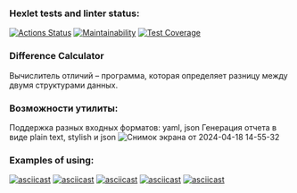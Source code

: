 ### Hexlet tests and linter status:
[![Actions Status](https://github.com/alenavino/python-project-50/actions/workflows/hexlet-check.yml/badge.svg)](https://github.com/alenavino/python-project-50/actions)
[![Maintainability](https://api.codeclimate.com/v1/badges/a962a977d798bffa6438/maintainability)](https://codeclimate.com/github/alenavino/python-project-50/maintainability)
[![Test Coverage](https://api.codeclimate.com/v1/badges/a962a977d798bffa6438/test_coverage)](https://codeclimate.com/github/alenavino/python-project-50/test_coverage)
### Difference Calculator
Вычислитель отличий – программа, которая определяет разницу между двумя структурами данных.
### Возможности утилиты:
Поддержка разных входных форматов: yaml, json
Генерация отчета в виде plain text, stylish и json
![Снимок экрана от 2024-04-18 14-55-32](https://github.com/alenavino/python-project-50/assets/112634093/4f1a828d-271b-42ed-8efa-70ff8882f1cc)
### Examples of using:
[![asciicast](https://asciinema.org/a/hgdcWwriOSyXbh1VGOn74P6D6.svg)](https://asciinema.org/a/hgdcWwriOSyXbh1VGOn74P6D6)
[![asciicast](https://asciinema.org/a/9q15W0IGlGNroVjEsrh5p4See.svg)](https://asciinema.org/a/9q15W0IGlGNroVjEsrh5p4See)
[![asciicast](https://asciinema.org/a/GyhNscVHeNEXaoeqlmBw69oyf.svg)](https://asciinema.org/a/GyhNscVHeNEXaoeqlmBw69oyf)
[![asciicast](https://asciinema.org/a/xyqMW7qC2AVLF8U4hOaqmPdQ7.svg)](https://asciinema.org/a/xyqMW7qC2AVLF8U4hOaqmPdQ7)
[![asciicast](https://asciinema.org/a/Bpe4Gzwwn5LbAzIRMHaKty3jx.svg)](https://asciinema.org/a/Bpe4Gzwwn5LbAzIRMHaKty3jx)
